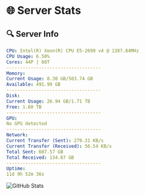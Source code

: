 # 🌐 Server Stats
## 🔍 Server Info
```yaml
CPU: Intel(R) Xeon(R) CPU E5-2699 v4 @ 1387.84MHz
CPU Usage: 6.50%
Cores: 44P | 88T
-----------------------------------
Memory:
Current Usage: 8.30 GB/503.74 GB
Available: 491.99 GB
-----------------------------------
Disk:
Current Usage: 26.94 GB/1.71 TB
Free: 1.60 TB
-----------------------------------
GPU:
No GPU detected
-----------------------------------
Network:
Current Transfer (Sent): 279.31 KB/s
Current Transfer (Received): 56.54 KB/s
Total Sent: 607.57 GB
Total Received: 134.67 GB
-----------------------------------
Uptime:
11d 9h 52m 36s
```
![GitHub Stats](https://img.shields.io/badge/Updated-2025-05-01_03:01:24-blue)